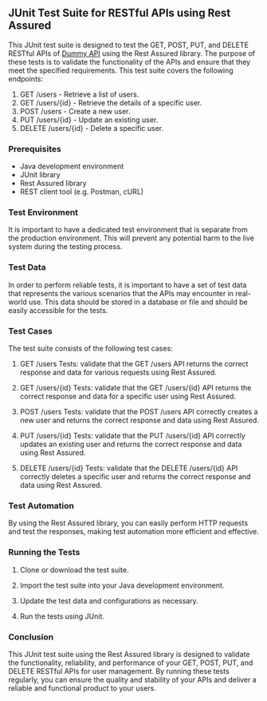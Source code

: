 ## JUnit Test Suite for RESTful APIs using Rest Assured

This JUnit test suite is designed to test the GET, POST, PUT, and DELETE RESTful APIs of [Dummy API](https://dummyapi.io/) using the Rest Assured library. The purpose of these tests is to validate the functionality of the APIs and ensure that they meet the specified requirements. This test suite covers the following endpoints:

1. GET /users - Retrieve a list of users.
2. GET /users/{id} - Retrieve the details of a specific user.
3. POST /users - Create a new user.
4. PUT /users/{id} - Update an existing user.
5. DELETE /users/{id} - Delete a specific user.

### Prerequisites

- Java development environment
- JUnit library
- Rest Assured library
- REST client tool (e.g. Postman, cURL)

### Test Environment

It is important to have a dedicated test environment that is separate from the production environment. This will prevent any potential harm to the live system during the testing process.

### Test Data

In order to perform reliable tests, it is important to have a set of test data that represents the various scenarios that the APIs may encounter in real-world use. This data should be stored in a database or file and should be easily accessible for the tests.

### Test Cases

The test suite consists of the following test cases:

1. GET /users Tests: validate that the GET /users API returns the correct response and data for various requests using Rest Assured.

2. GET /users/{id} Tests: validate that the GET /users/{id} API returns the correct response and data for a specific user using Rest Assured.

3. POST /users Tests: validate that the POST /users API correctly creates a new user and returns the correct response and data using Rest Assured.

4. PUT /users/{id} Tests: validate that the PUT /users/{id} API correctly updates an existing user and returns the correct response and data using Rest Assured.

5. DELETE /users/{id} Tests: validate that the DELETE /users/{id} API correctly deletes a specific user and returns the correct response and data using Rest Assured.

### Test Automation

By using the Rest Assured library, you can easily perform HTTP requests and test the responses, making test automation more efficient and effective.

### Running the Tests

1. Clone or download the test suite.

2. Import the test suite into your Java development environment.

3. Update the test data and configurations as necessary.

4. Run the tests using JUnit.

### Conclusion

This JUnit test suite using the Rest Assured library is designed to validate the functionality, reliability, and performance of your GET, POST, PUT, and DELETE RESTful APIs for user management. By running these tests regularly, you can ensure the quality and stability of your APIs and deliver a reliable and functional product to your users.